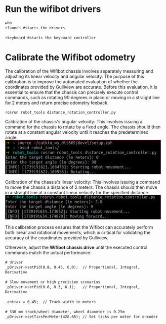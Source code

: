 
# Run the wifibot drivers
```
wbb
rlaunch #starts the drivers

rkeyboard #starts the keyboard controller
```

# Calibrate the Wifibot odometry
The calibration of the Wifibot chassis involves separately measuring and adjusting its linear velocity and angular velocity. The purpose of this calibration is to improve the automated evaluation of whether the coordinates provided by Gulliview are accurate. Before this evaluation, it is essential to ensure that the chassis can precisely execute control commands, such as rotating 90 degrees in place or moving in a straight line for 2 meters and return precise odometry feeback.


```
rosrun robot_tools distance_rotation_controller.py
```


Calibration of the chassis's angular velocity: This involves issuing a command for the chassis to rotate by a fixed angle. The chassis should then rotate at a constant angular velocity until it reaches the predetermined angle.
![](./doc_images/wifibot_rotation_odom_calibration.png)


Calibration of the chassis's linear velocity: This involves issuing a command to move the chassis a distance of 2 meters. The chassis should then move in a straight line at a constant linear velocity for the specified distance.
![](./doc_images/wifibot_linear_odom_calibration.png.png)



This calibration process ensures that the Wifibot can accurately perform both linear and rotational movements, which is critical for validating the accuracy of the coordinates provided by Gulliview.


Otherwise, adjust the **Wifibot chassis drive** until the executed control commands match the actual performance.

```
# driver  
_pDriver->setPid(0.8, 0.45, 0.0);  // Proportional, Integral, Derivative  

# Slow movement or high precision scenarios  
_pDriver->setPid(0.6, 0.3, 0.1);   // Proportional, Integral, Derivative  

_entrax = 0.45;  // Track width in meters  

# 336 mm track/wheel diameter, wheel diameter is 0.25m  
_pDriver->setTicsPerMeter(428.65); // Set ticks per meter for encoder
```
